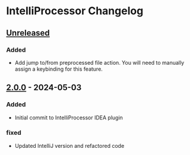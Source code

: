 <!-- Keep a Changelog guide -> https://keepachangelog.com -->

# IntelliProcessor Changelog

## [Unreleased]

### Added

- Add jump to/from preprocessed file action. You will need to manually assign a keybinding for this feature.

## [2.0.0] - 2024-05-03

### Added

- Initial commit to IntelliProcessor IDEA plugin

### fixed

- Updated IntelliJ version and refactored code

[Unreleased]: https://github.com/Polyfrost/IntelliProcessor/compare/v2.0.0...HEAD
[2.0.0]: https://github.com/Polyfrost/IntelliProcessor/commits/v2.0.0
